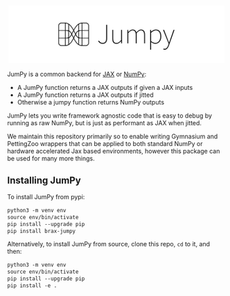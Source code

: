 <p align="center">
    <img src="jumpy-text.png" width="500px"/>
</p>

JumPy is a common backend for [JAX](https://github.com/google/jax) or
[NumPy](https://numpy.org/):

* A JumPy function returns a JAX outputs if given a JAX inputs
* A JumPy function returns a JAX outputs if jitted
* Otherwise a jumpy function returns NumPy outputs

JumPy lets you write framework agnostic code that is easy to debug by running
as raw NumPy, but is just as performant as JAX when jitted.

We maintain this repository primarily so to enable writing Gymnasium and PettingZoo wrappers that can be applied to both standard NumPy or hardware accelerated Jax based environments, however this package can be used for many more things. 

## Installing JumPy

To install JumPy from pypi:

```
python3 -m venv env
source env/bin/activate
pip install --upgrade pip
pip install brax-jumpy
```

Alternatively, to install JumPy from source, clone this repo, `cd` to it, and then:

```
python3 -m venv env
source env/bin/activate
pip install --upgrade pip
pip install -e .
```
